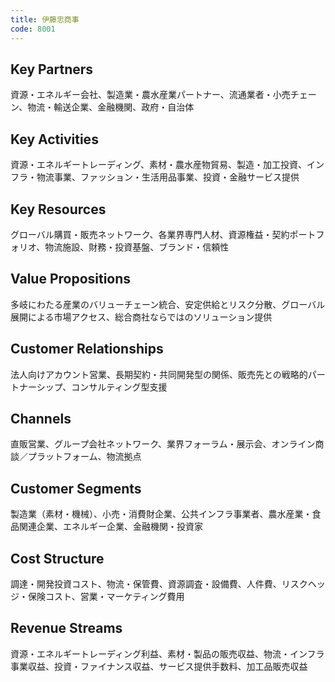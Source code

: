 ```yaml
---
title: 伊藤忠商事
code: 8001
---
```


## Key Partners
資源・エネルギー会社、製造業・農水産業パートナー、流通業者・小売チェーン、物流・輸送企業、金融機関、政府・自治体

## Key Activities
資源・エネルギートレーディング、素材・農水産物貿易、製造・加工投資、インフラ・物流事業、ファッション・生活用品事業、投資・金融サービス提供

## Key Resources
グローバル購買・販売ネットワーク、各業界専門人材、資源権益・契約ポートフォリオ、物流施設、財務・投資基盤、ブランド・信頼性

## Value Propositions
多岐にわたる産業のバリューチェーン統合、安定供給とリスク分散、グローバル展開による市場アクセス、総合商社ならではのソリューション提供

## Customer Relationships
法人向けアカウント営業、長期契約・共同開発型の関係、販売先との戦略的パートナーシップ、コンサルティング型支援

## Channels
直販営業、グループ会社ネットワーク、業界フォーラム・展示会、オンライン商談／プラットフォーム、物流拠点

## Customer Segments
製造業（素材・機械）、小売・消費財企業、公共インフラ事業者、農水産業・食品関連企業、エネルギー企業、金融機関・投資家

## Cost Structure
調達・開発投資コスト、物流・保管費、資源調査・設備費、人件費、リスクヘッジ・保険コスト、営業・マーケティング費用

## Revenue Streams
資源・エネルギートレーディング利益、素材・製品の販売収益、物流・インフラ事業収益、投資・ファイナンス収益、サービス提供手数料、加工品販売収益
